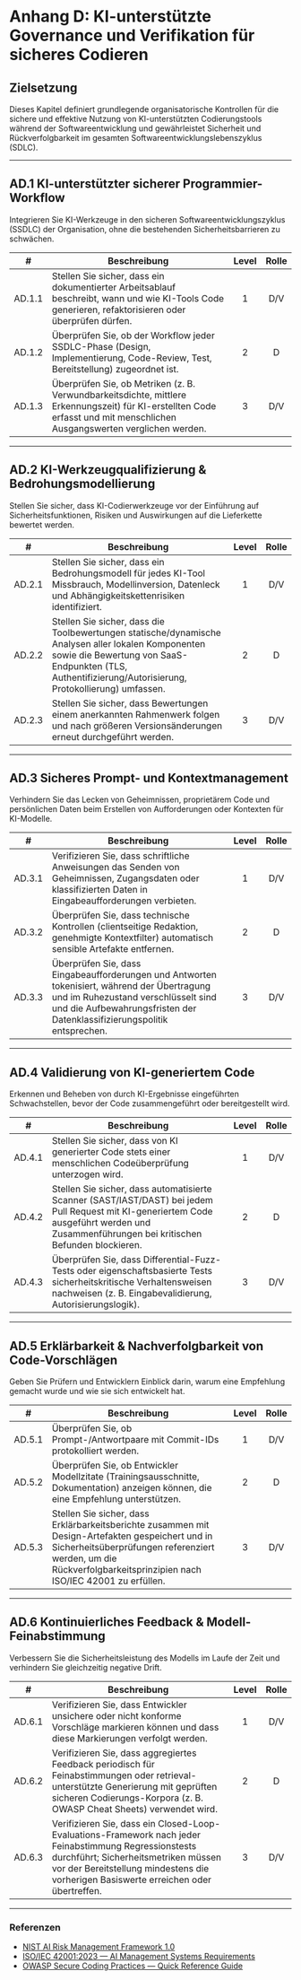 # Anhang D: KI-unterstützte Governance und Verifikation für sicheres Codieren

## Zielsetzung

Dieses Kapitel definiert grundlegende organisatorische Kontrollen für die sichere und effektive Nutzung von KI-unterstützten Codierungstools während der Softwareentwicklung und gewährleistet Sicherheit und Rückverfolgbarkeit im gesamten Softwareentwicklungslebenszyklus (SDLC).

---

## AD.1 KI-unterstützter sicherer Programmier-Workflow

Integrieren Sie KI-Werkzeuge in den sicheren Softwareentwicklungszyklus (SSDLC) der Organisation, ohne die bestehenden Sicherheitsbarrieren zu schwächen.

|   #    | Beschreibung                                                                                                                                                             | Level | Rolle |
| :----: | ------------------------------------------------------------------------------------------------------------------------------------------------------------------------ | :---: | :---: |
| AD.1.1 | Stellen Sie sicher, dass ein dokumentierter Arbeitsablauf beschreibt, wann und wie KI-Tools Code generieren, refaktorisieren oder überprüfen dürfen.                     |   1   |  D/V  |
| AD.1.2 | Überprüfen Sie, ob der Workflow jeder SSDLC-Phase (Design, Implementierung, Code-Review, Test, Bereitstellung) zugeordnet ist.                                           |   2   |   D   |
| AD.1.3 | Überprüfen Sie, ob Metriken (z. B. Verwundbarkeitsdichte, mittlere Erkennungszeit) für KI-erstellten Code erfasst und mit menschlichen Ausgangswerten verglichen werden. |   3   |  D/V  |

---

## AD.2 KI-Werkzeugqualifizierung & Bedrohungsmodellierung

Stellen Sie sicher, dass KI-Codierwerkzeuge vor der Einführung auf Sicherheitsfunktionen, Risiken und Auswirkungen auf die Lieferkette bewertet werden.

|   #    | Beschreibung                                                                                                                                                                                                   | Level | Rolle |
| :----: | -------------------------------------------------------------------------------------------------------------------------------------------------------------------------------------------------------------- | :---: | :---: |
| AD.2.1 | Stellen Sie sicher, dass ein Bedrohungsmodell für jedes KI-Tool Missbrauch, Modellinversion, Datenleck und Abhängigkeitskettenrisiken identifiziert.                                                           |   1   |  D/V  |
| AD.2.2 | Stellen Sie sicher, dass die Toolbewertungen statische/dynamische Analysen aller lokalen Komponenten sowie die Bewertung von SaaS-Endpunkten (TLS, Authentifizierung/Autorisierung, Protokollierung) umfassen. |   2   |   D   |
| AD.2.3 | Stellen Sie sicher, dass Bewertungen einem anerkannten Rahmenwerk folgen und nach größeren Versionsänderungen erneut durchgeführt werden.                                                                      |   3   |  D/V  |

---

## AD.3 Sicheres Prompt- und Kontextmanagement

Verhindern Sie das Lecken von Geheimnissen, proprietärem Code und persönlichen Daten beim Erstellen von Aufforderungen oder Kontexten für KI-Modelle.

|   #    | Beschreibung                                                                                                                                                                                                   | Level | Rolle |
| :----: | -------------------------------------------------------------------------------------------------------------------------------------------------------------------------------------------------------------- | :---: | :---: |
| AD.3.1 | Verifizieren Sie, dass schriftliche Anweisungen das Senden von Geheimnissen, Zugangsdaten oder klassifizierten Daten in Eingabeaufforderungen verbieten.                                                       |   1   |  D/V  |
| AD.3.2 | Überprüfen Sie, dass technische Kontrollen (clientseitige Redaktion, genehmigte Kontextfilter) automatisch sensible Artefakte entfernen.                                                                       |   2   |   D   |
| AD.3.3 | Überprüfen Sie, dass Eingabeaufforderungen und Antworten tokenisiert, während der Übertragung und im Ruhezustand verschlüsselt sind und die Aufbewahrungsfristen der Datenklassifizierungspolitik entsprechen. |   3   |  D/V  |

---

## AD.4 Validierung von KI-generiertem Code

Erkennen und Beheben von durch KI-Ergebnisse eingeführten Schwachstellen, bevor der Code zusammengeführt oder bereitgestellt wird.

|   #    | Beschreibung                                                                                                                                                                                | Level | Rolle |
| :----: | ------------------------------------------------------------------------------------------------------------------------------------------------------------------------------------------- | :---: | :---: |
| AD.4.1 | Stellen Sie sicher, dass von KI generierter Code stets einer menschlichen Codeüberprüfung unterzogen wird.                                                                                  |   1   |  D/V  |
| AD.4.2 | Stellen Sie sicher, dass automatisierte Scanner (SAST/IAST/DAST) bei jedem Pull Request mit KI-generiertem Code ausgeführt werden und Zusammenführungen bei kritischen Befunden blockieren. |   2   |   D   |
| AD.4.3 | Überprüfen Sie, dass Differential-Fuzz-Tests oder eigenschaftsbasierte Tests sicherheitskritische Verhaltensweisen nachweisen (z. B. Eingabevalidierung, Autorisierungslogik).              |   3   |  D/V  |

---

## AD.5 Erklärbarkeit & Nachverfolgbarkeit von Code-Vorschlägen

Geben Sie Prüfern und Entwicklern Einblick darin, warum eine Empfehlung gemacht wurde und wie sie sich entwickelt hat.

|   #    | Beschreibung                                                                                                                                                                                                         | Level | Rolle |
| :----: | -------------------------------------------------------------------------------------------------------------------------------------------------------------------------------------------------------------------- | :---: | :---: |
| AD.5.1 | Überprüfen Sie, ob Prompt-/Antwortpaare mit Commit-IDs protokolliert werden.                                                                                                                                         |   1   |  D/V  |
| AD.5.2 | Überprüfen Sie, ob Entwickler Modellzitate (Trainingsausschnitte, Dokumentation) anzeigen können, die eine Empfehlung unterstützen.                                                                                  |   2   |   D   |
| AD.5.3 | Stellen Sie sicher, dass Erklärbarkeitsberichte zusammen mit Design-Artefakten gespeichert und in Sicherheitsüberprüfungen referenziert werden, um die Rückverfolgbarkeitsprinzipien nach ISO/IEC 42001 zu erfüllen. |   3   |  D/V  |

---

## AD.6 Kontinuierliches Feedback & Modell-Feinabstimmung

Verbessern Sie die Sicherheitsleistung des Modells im Laufe der Zeit und verhindern Sie gleichzeitig negative Drift.

|   #    | Beschreibung                                                                                                                                                                                                                           | Level | Rolle |
| :----: | -------------------------------------------------------------------------------------------------------------------------------------------------------------------------------------------------------------------------------------- | :---: | :---: |
| AD.6.1 | Verifizieren Sie, dass Entwickler unsichere oder nicht konforme Vorschläge markieren können und dass diese Markierungen verfolgt werden.                                                                                               |   1   |  D/V  |
| AD.6.2 | Verifizieren Sie, dass aggregiertes Feedback periodisch für Feinabstimmungen oder retrieval-unterstützte Generierung mit geprüften sicheren Codierungs-Korpora (z. B. OWASP Cheat Sheets) verwendet wird.                              |   2   |   D   |
| AD.6.3 | Verifizieren Sie, dass ein Closed-Loop-Evaluations-Framework nach jeder Feinabstimmung Regressionstests durchführt; Sicherheitsmetriken müssen vor der Bereitstellung mindestens die vorherigen Basiswerte erreichen oder übertreffen. |   3   |  D/V  |

---

### Referenzen

* [NIST AI Risk Management Framework 1.0](https://nvlpubs.nist.gov/nistpubs/ai/nist.ai.100-1.pdf)
* [ISO/IEC 42001:2023 — AI Management Systems Requirements](https://www.iso.org/standard/81230.html)
* [OWASP Secure Coding Practices — Quick Reference Guide](https://owasp.org/www-project-secure-coding-practices-quick-reference-guide/)

